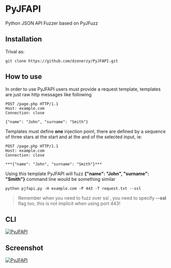 # PyJFAPI
Python JSON API Fuzzer based on PyJFuzz

## Installation 
Trival as:

```
git clone https://github.com/dzonerzy/PyJFAPI.git
```

## How to use
In order to use PyJFAPI users must provide a request template, templates are just raw http messages like following

```
POST /page.php HTTP/1.1
Host: example.com
Connection: close

{"name": "John", "surname": "Smith"}
```

Templates must define **one** injection point, there are defined by a sequence of three stars at the start and at the and of the selected input, ie:

```
POST /page.php HTTP/1.1
Host: example.com
Connection: close

***{"name": "John", "surname": "Smith"}***
```
Using this template PyJFAPI will fuzz **{"name": "John", "surname": "Smith"}** command line would be something similar

```
python pjfapi.py -H example.com -P 443 -T request.txt --ssl
```

> Remember when you need to fuzz over ssl , you need to specify **--ssl** flag too, this is not implicit when using port 443!

## CLI
[![PyJFAPI](https://s28.postimg.org/gknb4imh9/Schermata_2017_01_02_alle_01_52_26.png)](https://s28.postimg.org/gknb4imh9/Schermata_2017_01_02_alle_01_52_26.png)

## Screenshot
[![PyJFAPI](https://s29.postimg.org/ocofjqdon/pjfapi.png)](https://s29.postimg.org/ocofjqdon/pjfapi.png)
